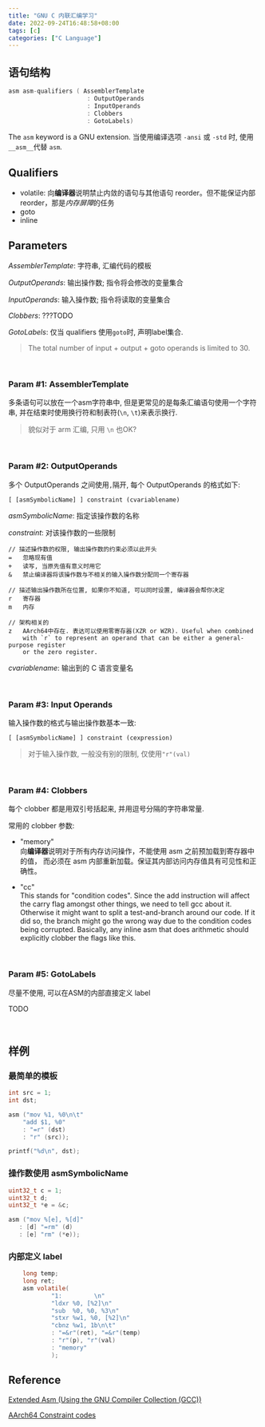 ```yaml
---
title: "GNU C 内联汇编学习"
date: 2022-09-24T16:48:58+08:00
tags: [c]
categories: ["C Language"]
---
```






## 语句结构

```c
asm asm-qualifiers ( AssemblerTemplate 
                      : OutputOperands
                      : InputOperands
                      : Clobbers
                      : GotoLabels)
```

The `asm` keyword is a GNU extension.  当使用编译选项 `-ansi` 或 `-std` 时, 使用 `__asm__`代替 `asm`.

## Qualifiers

- volatile: 向**编译器**说明禁止内敛的语句与其他语句 reorder。但不能保证内部 reorder，那是*内存屏障*的任务
- goto
- inline

## Parameters

*AssemblerTemplate*: 字符串, 汇编代码的模板

*OutputOperands*: 输出操作数; 指令将会修改的变量集合

*InputOperands*: 输入操作数; 指令将读取的变量集合

*Clobbers*: ???TODO

*GotoLabels*: 仅当 qualifiers 使用`goto`时, 声明label集合.

> The total number of input + output + goto operands is limited to 30.

&nbsp;

### Param #1: AssemblerTemplate

多条语句可以放在一个asm字符串中, 但是更常见的是每条汇编语句使用一个字符串, 并在结束时使用换行符和制表符(`\n`, `\t`)来表示换行.

> 貌似对于 arm 汇编, 只用 `\n` 也OK? 

&nbsp;

### Param #2: OutputOperands

多个 OutputOperands 之间使用`,`隔开,  每个 OutputOperands 的格式如下:

```
[ [asmSymbolicName] ] constraint (cvariablename)
```

*asmSymbolicName*: 指定该操作数的名称

*constraint*: 对该操作数的一些限制

```
// 描述操作数的权限, 输出操作数的约束必须以此开头
=   忽略现有值
+   读写, 当原先值有意义时用它
&   禁止编译器将该操作数与不相关的输入操作数分配同一个寄存器

// 描述输出操作数所在位置, 如果你不知道, 可以同时设置, 编译器会帮你决定
r   寄存器
m   内存

// 架构相关的
z   AArch64中存在. 表达可以使用零寄存器(XZR or WZR). Useful when combined 
    with `r` to represent an operand that can be either a general-purpose register 
    or the zero register.
```

*cvariablename*: 输出到的 C 语言变量名

&nbsp;

### Param #3: Input Operands

输入操作数的格式与输出操作数基本一致:

```
[ [asmSymbolicName] ] constraint (cexpression)
```

> 对于输入操作数, 一般没有别的限制, 仅使用`"r"(val)`

&nbsp;

### Param #4: Clobbers

每个 clobber 都是用双引号括起来, 并用逗号分隔的字符串常量.

常用的 clobber 参数:


- "memory"  
  向**编译器**说明对于所有内存访问操作，不能使用 asm 之前预加载到寄存器中的值，
  而必须在 asm 内部重新加载。保证其内部访问内存值具有可见性和正确性。

- "cc"  
  This stands for "condition codes". Since the add instruction will affect the carry flag amongst other things, we need to tell gcc about it. Otherwise it might want to split a test-and-branch around our code. If it did so, the branch might go the wrong way due to the condition codes being corrupted. Basically, any inline asm that does arithmetic should explicitly clobber the flags like this.


&nbsp;
### Param #5: GotoLabels

尽量不使用, 可以在ASM的内部直接定义 label

TODO



&nbsp;

## 样例

### 最简单的模板

```c
int src = 1;
int dst;   

asm ("mov %1, %0\n\t"
    "add $1, %0"
    : "=r" (dst) 
    : "r" (src));

printf("%d\n", dst);
```

### 操作数使用 asmSymbolicName

```c
uint32_t c = 1;
uint32_t d;
uint32_t *e = &c;

asm ("mov %[e], %[d]"
   : [d] "=rm" (d)
   : [e] "rm" (*e));
```

### 内部定义 label

```c
    long temp;
    long ret;    
	asm volatile(
            "1:         \n"
            "ldxr %0, [%2]\n"
            "sub  %0, %0, %3\n"
            "stxr %w1, %0, [%2]\n"
            "cbnz %w1, 1b\n\t"
            : "=&r"(ret), "=&r"(temp) 
            : "r"(p), "r"(val)
            : "memory"
            );
```



## Reference

[Extended Asm (Using the GNU Compiler Collection (GCC))](https://gcc.gnu.org/onlinedocs/gcc/Extended-Asm.html#Extended-Asm)

[AArch64 Constraint codes](https://developer.arm.com/documentation/100067/0612/armclang-Inline-Assembler/Inline-assembly-constraint-strings/Constraint-codes-for-AArch64-state)
